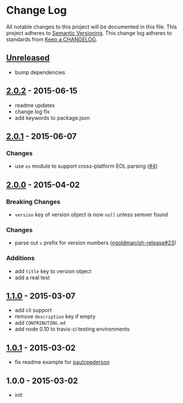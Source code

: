 # Change Log
All notable changes to this project will be documented in this file.
This project adheres to [Semantic Versioning](http://semver.org/).
This change log adheres to standards from [Keep a CHANGELOG](http://keepachangelog.com).

## [Unreleased](https://github.com/ngoldman/changelog-parser/compare/v2.0.2...HEAD)
* bump dependencies

## [2.0.2] - 2015-06-15
* readme updates
* change log fix
* add keywords to package.json

## [2.0.1] - 2015-06-07

### Changes
* use `os` module to support cross-platform EOL parsing ([#4](https://github.com/ngoldman/changelog-parser/pull/4))

## [2.0.0] - 2015-04-02

### Breaking Changes
* `version` key of version object is now `null` unless semver found

### Changes
* parse out `v` prefix for version numbers ([ngoldman/gh-release#23](https://github.com/ngoldman/gh-release/issues/23))

### Additions
* add `title` key to version object
* add a real test

## [1.1.0] - 2015-03-07
* add cli support
* remove `description` key if empty
* add `CONTRIBUTING.md`
* add node 0.10 to travis-ci testing environments

## [1.0.1] - 2015-03-02
* fix readme example for [paulcpederson](http://github.com/paulcpederson/)

## 1.0.0 - 2015-03-02
* init

[2.0.2]: https://github.com/ngoldman/changelog-parser/compare/v2.0.1...v2.0.2
[2.0.1]: https://github.com/ngoldman/changelog-parser/compare/v2.0.0...v2.0.1
[2.0.0]: https://github.com/ngoldman/changelog-parser/compare/v1.1.0...v2.0.0
[1.1.0]: https://github.com/ngoldman/changelog-parser/compare/v1.0.1...v1.1.0
[1.0.1]: https://github.com/ngoldman/changelog-parser/compare/v1.0.0...v1.0.1
